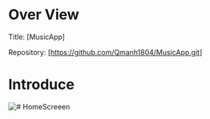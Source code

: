 # Over View
Title: [MusicApp]

Repository: [https://github.com/Qmanh1804/MusicApp.git]

# Introduce
![# HomeScreeen](/app/src/main/res/demo.png)
